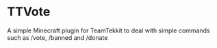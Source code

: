 # TTVote
A simple Minecraft plugin for TeamTekkit to deal with simple commands such as /vote, /banned and /donate

